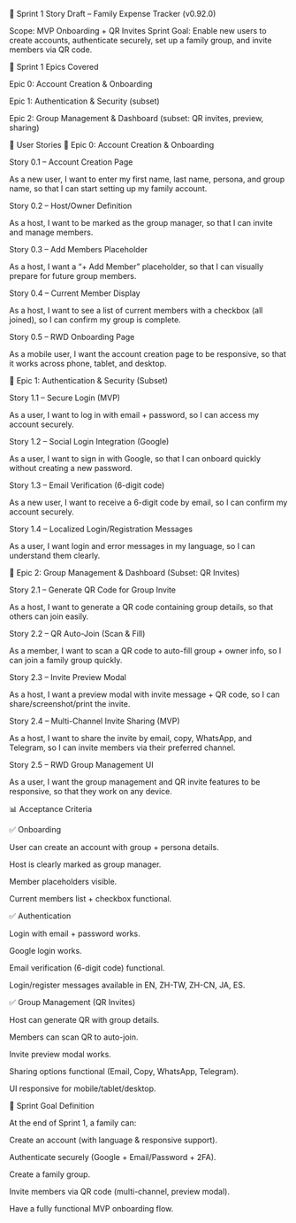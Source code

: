 📄 Sprint 1 Story Draft – Family Expense Tracker (v0.92.0)

Scope: MVP Onboarding + QR Invites
Sprint Goal: Enable new users to create accounts, authenticate securely, set up a family group, and invite members via QR code.

🏁 Sprint 1 Epics Covered

Epic 0: Account Creation & Onboarding

Epic 1: Authentication & Security (subset)

Epic 2: Group Management & Dashboard (subset: QR invites, preview, sharing)

📌 User Stories
🚀 Epic 0: Account Creation & Onboarding

Story 0.1 – Account Creation Page

As a new user, I want to enter my first name, last name, persona, and group name, so that I can start setting up my family account.

Story 0.2 – Host/Owner Definition

As a host, I want to be marked as the group manager, so that I can invite and manage members.

Story 0.3 – Add Members Placeholder

As a host, I want a “+ Add Member” placeholder, so that I can visually prepare for future group members.

Story 0.4 – Current Member Display

As a host, I want to see a list of current members with a checkbox (all joined), so I can confirm my group is complete.

Story 0.5 – RWD Onboarding Page

As a mobile user, I want the account creation page to be responsive, so that it works across phone, tablet, and desktop.

🔐 Epic 1: Authentication & Security (Subset)

Story 1.1 – Secure Login (MVP)

As a user, I want to log in with email + password, so I can access my account securely.

Story 1.2 – Social Login Integration (Google)

As a user, I want to sign in with Google, so that I can onboard quickly without creating a new password.

Story 1.3 – Email Verification (6-digit code)

As a new user, I want to receive a 6-digit code by email, so I can confirm my account securely.

Story 1.4 – Localized Login/Registration Messages

As a user, I want login and error messages in my language, so I can understand them clearly.

👥 Epic 2: Group Management & Dashboard (Subset: QR Invites)

Story 2.1 – Generate QR Code for Group Invite

As a host, I want to generate a QR code containing group details, so that others can join easily.

Story 2.2 – QR Auto-Join (Scan & Fill)

As a member, I want to scan a QR code to auto-fill group + owner info, so I can join a family group quickly.

Story 2.3 – Invite Preview Modal

As a host, I want a preview modal with invite message + QR code, so I can share/screenshot/print the invite.

Story 2.4 – Multi-Channel Invite Sharing (MVP)

As a host, I want to share the invite by email, copy, WhatsApp, and Telegram, so I can invite members via their preferred channel.

Story 2.5 – RWD Group Management UI

As a user, I want the group management and QR invite features to be responsive, so that they work on any device.

📊 Acceptance Criteria

✅ Onboarding

User can create an account with group + persona details.

Host is clearly marked as group manager.

Member placeholders visible.

Current members list + checkbox functional.

✅ Authentication

Login with email + password works.

Google login works.

Email verification (6-digit code) functional.

Login/register messages available in EN, ZH-TW, ZH-CN, JA, ES.

✅ Group Management (QR Invites)

Host can generate QR with group details.

Members can scan QR to auto-join.

Invite preview modal works.

Sharing options functional (Email, Copy, WhatsApp, Telegram).

UI responsive for mobile/tablet/desktop.

📅 Sprint Goal Definition

At the end of Sprint 1, a family can:

Create an account (with language & responsive support).

Authenticate securely (Google + Email/Password + 2FA).

Create a family group.

Invite members via QR code (multi-channel, preview modal).

Have a fully functional MVP onboarding flow.